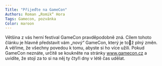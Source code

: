 ```yaml
---
Title: "Přijeďte na GameCon"
Authors: Roman „Romik“ Hora
Tags: Gamecon, pozvánka
Color: maroon
---
```

Většina z vás herní festival GameCon
pravděpodobně zná. Cílem tohoto
článku je hlavně představit vám
„nový“ GameCon, který je tož plný
změn. A věříme, že všechny povedou
k tomu, abyste si ho více užili. Pokud
GameCon neznáte, určitě se koukněte
na stránky www.gamecon.cz a
uvidíte, že stojí za to si na něj ty čtyři
dny v létě čas udělat.
